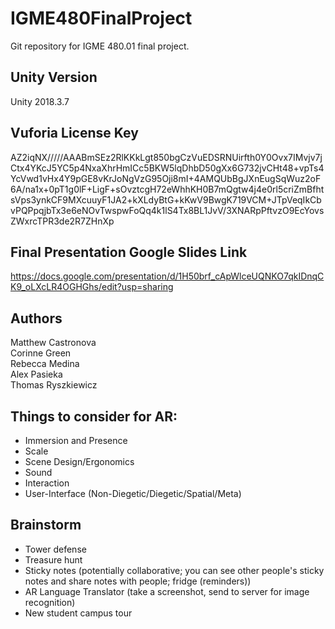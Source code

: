 # IGME480FinalProject
Git repository for IGME 480.01 final project.

## Unity Version
Unity 2018.3.7

## Vuforia License Key
AZ2iqNX/////AAABmSEz2RlKKkLgt850bgCzVuEDSRNUirfth0Y0Ovx7IMvjv7jCtx4YKcJ5YC5p4NxaXhrHmICc5BKW5lqDhbD50gXx6G732jvCHt48+vpTs4YcVwd1vHx4Y9pGE8vKrJoNgVzG95Oji8mI+4AMQUbBgJXnEugSqWuz2oF6A/na1x+0pT1g0lF+LigF+sOvztcgH72eWhhKH0B7mQgtw4j4e0rl5criZmBfhtsVps3ynkCF9MXcuuyF1JA2+kXLdyBtG+kKwV9BwgK719VCM+JTpVeqIkCbvPQPpqjbTx3e6eNOvTwspwFoQq4k1lS4Tx8BL1JvV/3XNARpPftvzO9EcYovsZWxrcTPR3de2R7ZHnXp

## Final Presentation Google Slides Link
https://docs.google.com/presentation/d/1H50brf_cApWlceUQNKO7qkIDnqCK9_oLXcLR4OGHGhs/edit?usp=sharing

## Authors
Matthew Castronova  
Corinne Green  
Rebecca Medina  
Alex Pasieka  
Thomas Ryszkiewicz  

## Things to consider for AR:
- Immersion and Presence  
- Scale  
- Scene Design/Ergonomics  
- Sound  
- Interaction  
- User-Interface (Non-Diegetic/Diegetic/Spatial/Meta)  

## Brainstorm
- Tower defense
- Treasure hunt
- Sticky notes (potentially collaborative; you can see other people's sticky notes and share notes with people; fridge (reminders))
- AR Language Translator (take a screenshot, send to server for image recognition)
- New student campus tour  
